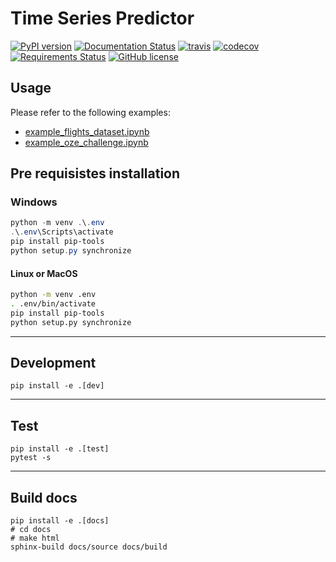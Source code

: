 # Time Series Predictor

[![PyPI version](https://badge.fury.io/py/time-series-predictor.svg)](https://badge.fury.io/py/time-series-predictor) [![Documentation Status](https://readthedocs.org/projects/timeseriespredictor/badge/?version=latest)](https://timeseriespredictor.readthedocs.io/en/latest/?badge=latest) [![travis](https://travis-ci.org/DanielAtKrypton/time_series_predictor.svg?branch=master)](https://travis-ci.org/github/DanielAtKrypton/time_series_predictor) [![codecov](https://codecov.io/gh/DanielAtKrypton/time_series_predictor/branch/master/graph/badge.svg)](https://codecov.io/gh/DanielAtKrypton/time_series_predictor) [![Requirements Status](https://requires.io/github/DanielAtKrypton/time_series_predictor/requirements.svg?branch=master)](https://requires.io/github/DanielAtKrypton/time_series_predictor/requirements/?branch=master) [![GitHub license](https://img.shields.io/github/license/DanielAtKrypton/time_series_predictor)](https://github.com/DanielAtKrypton/time_series_predictor)

## Usage

Please refer to the following examples:

- [example_flights_dataset.ipynb](https://github.com/DanielAtKrypton/time_series_predictor/blob/master/docs/source/notebooks/example_flights_dataset.ipynb)
- [example_oze_challenge.ipynb](https://github.com/DanielAtKrypton/time_series_predictor/blob/master/docs/source/notebooks/example_oze_challenge.ipynb)

## Pre requisistes installation

### Windows

```powershell
python -m venv .\.env
.\.env\Scripts\activate
pip install pip-tools
python setup.py synchronize
```

#### Linux or MacOS

```bash
python -m venv .env
. .env/bin/activate
pip install pip-tools
python setup.py synchronize
```

--------

## Development

```terminal
pip install -e .[dev]
```

--------

## Test

```terminal
pip install -e .[test]
pytest -s
```

--------

## Build docs

```terminal
pip install -e .[docs]
# cd docs
# make html
sphinx-build docs/source docs/build
```
